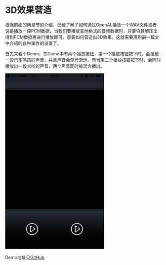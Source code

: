 # 3D效果营造
根据前面的两章节的介绍，已经了解了如何通过OpenAL播放一个WAV文件或者说是播放一段PCM数据，当我们要播放其他格式的音频数据时，只要将其解压出得到PCM数据再进行播放即可。那要如何营造出3D效果。这就需要用到前一篇文中介绍的各种属性的设置了。

首先来看个Demo，在Demo中有两个播放按钮，第一个播放按钮按下时，会播放一段汽车鸣笛的声音，并且声音会渐行渐远。而当第二个播放按钮按下时，会同时播放出一段犬吠的声音，两个声音同时被混合播出。

![3d_demo](./images/3d_demo.png)

Demo地址见[GitHub]()